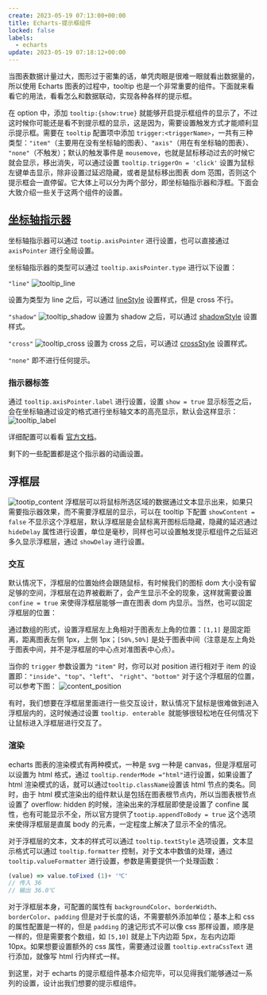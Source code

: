 ```yaml
---
create: 2023-05-19 07:13:00+00:00
title: Echarts-提示框组件
locked: false
labels:
  - echarts
update: 2023-05-19 07:18:12+00:00
---
```


当图表数据计量过大，图形过于密集的话，单凭肉眼是很难一眼就看出数据量的，所以使用 Echarts 图表的过程中，tooltip
也是一个非常重要的组件。下面就来看看它的用法，看看怎么和数据联动，实现各种各样的提示框。

在 option 中，添加 `tooltip:{show:true}` 就能够开启提示框组件的显示了，不过这时候你可能还是看不到提示框的显示，这是因为，需要设置触发方式才能顺利显示提示框。需要在
`tooltip` 配置项中添加 `trigger:<triggerName>`，一共有三种类型：`"item"`（主要用在没有坐标轴的图表）、`"axis"`（用在有坐标轴的图表）、
`"none"`（不触发）；默认的触发事件是 `mousemove`，也就是鼠标移动过去的时候它就会显示，移出消失，可以通过设置
`tooltip.triggerOn = 'click'` 设置为鼠标左键单击显示，除非设置过延迟隐藏，或者是鼠标移出图表 dom
范围，否则这个提示框会一直停留。它大体上可以分为两个部分，即坐标轴指示器和浮框。下面会大致介绍一些关于这两个组件的设置。

## [坐标轴指示器](https://echarts.apache.org/zh/option.html#tooltip.axisPointer)

坐标轴指示器可以通过 `tootip.axisPointer` 进行设置，也可以直接通过 `axisPointer` 进行全局设置。

坐标轴指示器的类型可以通过 `tooltip.axisPointer.type` 进行以下设置：

`"line"`
![tooltip_line](https://github.com/ttdly/ttdly.github.io/assets/108915955/c46ac5ec-bab5-4ff7-82ea-491f65dc84b3)

设置为类型为 line 之后，可以通过 [lineStyle](https://echarts.apache.org/zh/option.html#tooltip.axisPointer.lineStyle)
设置样式，但是 cross 不行。

`"shadow"`
![tooltip_shadow](https://github.com/ttdly/ttdly.github.io/assets/108915955/54893176-3ec3-4f39-8a6d-af7715c9606d)
设置为 shadow 之后，可以通过 [shadowStyle](https://echarts.apache.org/zh/option.html#tooltip.axisPointer.shadowStyle)
设置样式。

`"cross"`
![tooltip_cross](https://github.com/ttdly/ttdly.github.io/assets/108915955/3139dd98-c7fd-4a75-89d6-ab5936d4ed87)
设置为 cross 之后，可以通过 [crossStyle](https://echarts.apache.org/zh/option.html#tooltip.axisPointer.crossStyle) 设置样式。

`"none"` 即不进行任何提示。

### 指示器标签

通过 `tooltip.axisPointer.label` 进行设置，设置 `show = true` 显示标签之后，会在坐标轴通过设定的格式进行坐标轴文本的高亮显示，默认会这样显示：
![tooltip_label](https://github.com/ttdly/ttdly.github.io/assets/108915955/9bc56750-00dc-438b-b6fd-1155b4b7e190)

详细配置可以看看 [官方文档](https://echarts.apache.org/zh/option.html#tooltip.axisPointer.label)。

剩下的一些配置都是这个指示器的动画设置。

## 浮框层

![tootip_content](https://github.com/ttdly/ttdly.github.io/assets/108915955/83284017-4ea2-415e-b8c7-6ddf524d5ea9)
浮框层可以将鼠标所选区域的数据通过文本显示出来，如果只需要指示器效果，而不需要浮框层的显示，可以在 tooltip 下配置
`showContent = false` 不显示这个浮框层，默认浮框层是会鼠标离开图标后隐藏，隐藏的延迟通过 `hideDelay`
属性进行设置，单位是毫秒，同样也可以设置触发提示框组件之后延迟多久显示浮框层，通过 `showDelay` 进行设置。

### 交互

默认情况下，浮框层的位置始终会跟随鼠标，有时候我们的图标 dom 大小没有留足够的空间，浮框层在边界被截断了，会产生显示不全的现象，这样就需要设置
`confine = true` 来使得浮框层能够一直在图表 dom 内显示。当然，也可以固定浮框层的位置：

通过数组的形式，设置浮框层左上角相对于图表左上角的位置：`[1,1]` 是固定距离，距离图表左侧 1px，上侧 1px；`[50%,50%]`
是处于图表中间（注意是左上角处于图表中间，并不是浮框层的中心点对准图表中心点）。

当你的 `trigger` 参数设置为 `"item"` 时，你可以对 position 进行相对于 item 的设置即：`"inside"`、`"top"`、`"left"`、
`"right"`、`"bottom"` 对于这个浮框层的位置，可以参考下图：
![content_position](https://github.com/ttdly/ttdly.github.io/assets/108915955/5c702145-616d-40f4-99f9-98427007f566)

有时，我们想要在浮框层里面进行一些交互设计，默认情况下鼠标是很难做到进入浮框层内的，这时候通过设置 `tooltip. enterable ​`
就能够很轻松地在任何情况下让鼠标进入浮框层进行交互了。

### 渲染

echarts 图表的渲染模式有两种模式，一种是 svg 一种是 canvas，但是浮框层可以设置为 html 格式，通过
`tooltip.renderMode ="html"`进行设置，如果设置了 html 渲染模式的话，就可以通过`tooltip.className`设置该 html 节点的类名。同时，由于
html 模式渲染出的组件默认是包括在图表根节点内，所以当图表根节点设置了 overflow: hidden 的时候，渲染出来的浮框层即使是设置了
confine 属性，也有可能显示不全，所以官方提供了`tootip.appendToBody = true` 这个选项来使得浮框层是直属 body
的元素，一定程度上解决了显示不全的情况。

对于浮框层的文本，文本的样式可以通过 `tooltip.textStyle` 选项设置，文本显示格式可以通过 `tooltip.formatter`
控制，对于文本中数值的处理，通过 `tooltip.valueFormatter` 进行设置，参数是需要提供一个处理函数：

```javascript
(value) => value.toFixed (1)+ '℃'
// 传入 36
// 输出 36.0℃
```

对于浮框层本身，可配置的属性有 `backgroundColor`、`borderWidth`、`borderColor`、`padding` 但是对于长度的话，不需要额外添加单位；基本上和
css 的属性配置是一样的，但是 `padding` 的速记形式不可以像 css 那样设置，顺序是一样的，但是需要套个数组，如 `[5,10]` 就是上下内边距
5px，左右内边距 10px。如果想要设置额外的 css 属性，需要通过设置 `tooltip.extraCssText` 进行添加，就像写 html 行内样式一样。

到这里，对于 echarts 的提示框组件基本介绍完毕，可以见得我们能够通过一系列的设置，设计出我们想要的提示框组件。
